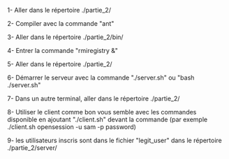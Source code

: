 1- Aller dans le répertoire ./partie_2/

2- Compiler avec la commande "ant"

3- Aller dans le répertoire ./partie_2/bin/

4- Entrer la commande "rmiregistry &"

5- Aller dans le répertoire ./partie_2/

6- Démarrer le serveur avec la commande "./server.sh" ou "bash ./server.sh"

7- Dans un autre terminal, aller dans le répertoire ./partie_2/

8- Utiliser le client comme bon vous semble avec les commandes disponible en ajoutant "./client.sh" devant la commande
(par exemple ./client.sh opensession -u sam -p password)

9- les utilisateurs inscris sont dans le fichier "legit_user" dans le répertoire ./partie_2/server/
